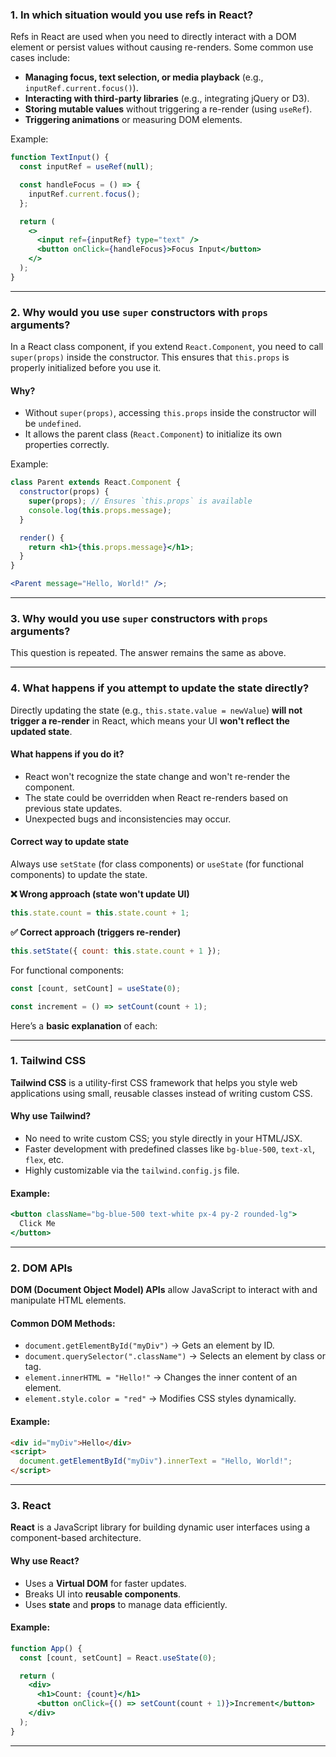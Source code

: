 ### **1. In which situation would you use refs in React?**

Refs in React are used when you need to directly interact with a DOM element or persist values without causing re-renders. Some common use cases include:

- **Managing focus, text selection, or media playback** (e.g., `inputRef.current.focus()`).
- **Interacting with third-party libraries** (e.g., integrating jQuery or D3).
- **Storing mutable values** without triggering a re-render (using `useRef`).
- **Triggering animations** or measuring DOM elements.

Example:

```jsx
function TextInput() {
  const inputRef = useRef(null);

  const handleFocus = () => {
    inputRef.current.focus();
  };

  return (
    <>
      <input ref={inputRef} type="text" />
      <button onClick={handleFocus}>Focus Input</button>
    </>
  );
}
```

---

### **2. Why would you use `super` constructors with `props` arguments?**

In a React class component, if you extend `React.Component`, you need to call `super(props)` inside the constructor. This ensures that `this.props` is properly initialized before you use it.

#### **Why?**

- Without `super(props)`, accessing `this.props` inside the constructor will be `undefined`.
- It allows the parent class (`React.Component`) to initialize its own properties correctly.

Example:

```jsx
class Parent extends React.Component {
  constructor(props) {
    super(props); // Ensures `this.props` is available
    console.log(this.props.message);
  }

  render() {
    return <h1>{this.props.message}</h1>;
  }
}

<Parent message="Hello, World!" />;
```

---

### **3. Why would you use `super` constructors with `props` arguments?**

This question is repeated. The answer remains the same as above.

---

### **4. What happens if you attempt to update the state directly?**

Directly updating the state (e.g., `this.state.value = newValue`) **will not trigger a re-render** in React, which means your UI **won't reflect the updated state**.

#### **What happens if you do it?**

- React won't recognize the state change and won't re-render the component.
- The state could be overridden when React re-renders based on previous state updates.
- Unexpected bugs and inconsistencies may occur.

#### **Correct way to update state**

Always use `setState` (for class components) or `useState` (for functional components) to update the state.

**❌ Wrong approach (state won't update UI)**

```jsx
this.state.count = this.state.count + 1;
```

**✅ Correct approach (triggers re-render)**

```jsx
this.setState({ count: this.state.count + 1 });
```

For functional components:

```jsx
const [count, setCount] = useState(0);

const increment = () => setCount(count + 1);
```

Here’s a **basic explanation** of each:

---

### **1. Tailwind CSS**

**Tailwind CSS** is a utility-first CSS framework that helps you style web applications using small, reusable classes instead of writing custom CSS.

#### **Why use Tailwind?**

- No need to write custom CSS; you style directly in your HTML/JSX.
- Faster development with predefined classes like `bg-blue-500`, `text-xl`, `flex`, etc.
- Highly customizable via the `tailwind.config.js` file.

#### **Example:**

```jsx
<button className="bg-blue-500 text-white px-4 py-2 rounded-lg">
  Click Me
</button>
```

---

### **2. DOM APIs**

**DOM (Document Object Model) APIs** allow JavaScript to interact with and manipulate HTML elements.

#### **Common DOM Methods:**

- `document.getElementById("myDiv")` → Gets an element by ID.
- `document.querySelector(".className")` → Selects an element by class or tag.
- `element.innerHTML = "Hello!"` → Changes the inner content of an element.
- `element.style.color = "red"` → Modifies CSS styles dynamically.

#### **Example:**

```html
<div id="myDiv">Hello</div>
<script>
  document.getElementById("myDiv").innerText = "Hello, World!";
</script>
```

---

### **3. React**

**React** is a JavaScript library for building dynamic user interfaces using a component-based architecture.

#### **Why use React?**

- Uses a **Virtual DOM** for faster updates.
- Breaks UI into **reusable components**.
- Uses **state** and **props** to manage data efficiently.

#### **Example:**

```jsx
function App() {
  const [count, setCount] = React.useState(0);

  return (
    <div>
      <h1>Count: {count}</h1>
      <button onClick={() => setCount(count + 1)}>Increment</button>
    </div>
  );
}
```

---
